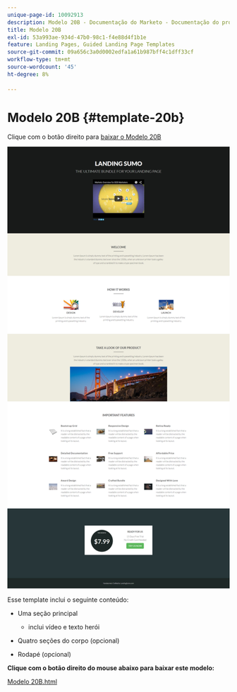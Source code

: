 ```yaml
---
unique-page-id: 10092913
description: Modelo 20B - Documentação do Marketo - Documentação do produto
title: Modelo 20B
exl-id: 53a993ae-934d-47b0-98c1-f4e88d4f1b1e
feature: Landing Pages, Guided Landing Page Templates
source-git-commit: 09a656c3a0d0002edfa1a61b987bff4c1dff33cf
workflow-type: tm+mt
source-wordcount: '45'
ht-degree: 8%

---
```


# Modelo 20B {#template-20b}

Clique com o botão direito para [baixar o Modelo 20B](https://experienceleague.adobe.com/landing/marketo/lp-templates/template-20b.html?lang=pt-BR)

![](assets/template-20b.png)

Esse template inclui o seguinte conteúdo:

* Uma seção principal

   * inclui vídeo e texto herói

* Quatro seções do corpo (opcional)
* Rodapé (opcional)

**Clique com o botão direito do mouse abaixo para baixar este modelo:**

[Modelo 20B.html](https://experienceleague.adobe.com/landing/marketo/lp-templates/template-20b.html?lang=pt-BR)
